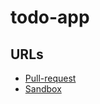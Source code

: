 # todo-app
 ## URLs
  - [Pull-request](https://github.com/BianQt/todo-app/pull/3) 
  - [Sandbox](https://codesandbox.io/s/loving-maxwell-rlurg)
